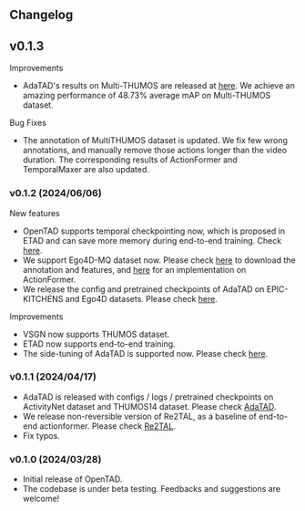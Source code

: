 ## Changelog

## v0.1.3

Improvements
- AdaTAD's results on Multi-THUMOS are released at [here](../../configs/adatad/README.md#multi-thumos-results). We achieve an amazing performance of 48.73% average mAP on Multi-THUMOS dataset.

Bug Fixes
- The annotation of MultiTHUMOS dataset is updated. We fix few wrong annotations, and manually remove those actions longer than the video duration. The corresponding results of ActionFormer and TemporalMaxer are also updated.


### v0.1.2 (2024/06/06)

New features
- OpenTAD supports temporal checkpointing now, which is proposed in ETAD and can save more memory during end-to-end training. Check [here](../../configs/etad/README.md).
- We support Ego4D-MQ dataset now. Please check [here](../../tools/prepare_data/ego4d/README.md) to download the annotation and features, and [here](../../configs/actionformer/ego4d_internvideo.py) for an implementation on ActionFormer.
- We release the config and pretrained checkpoints of AdaTAD on EPIC-KITCHENS and Ego4D datasets. Please check [here](../../configs/adatad/README.md).

Improvements
- VSGN now supports THUMOS dataset.
- ETAD now supports end-to-end training.
- The side-tuning of AdaTAD is supported now. Please check [here](https://github.com/sming256/OpenTAD/tree/main/configs/adatad#:~:text=2-,AdaTAD%E2%80%A0,-1536).


### v0.1.1 (2024/04/17)

- AdaTAD is released with configs / logs / pretrained checkpoints on ActivityNet dataset and THUMOS14 dataset. Please check [AdaTAD](../../configs/adatad/README.md).
- We release non-reversible version of Re2TAL, as a baseline of end-to-end actionformer. Please check [Re2TAL](../../configs/re2tal/README.md).
- Fix typos.


### v0.1.0 (2024/03/28)

- Initial release of OpenTAD.
- The codebase is under beta testing. Feedbacks and suggestions are welcome!
